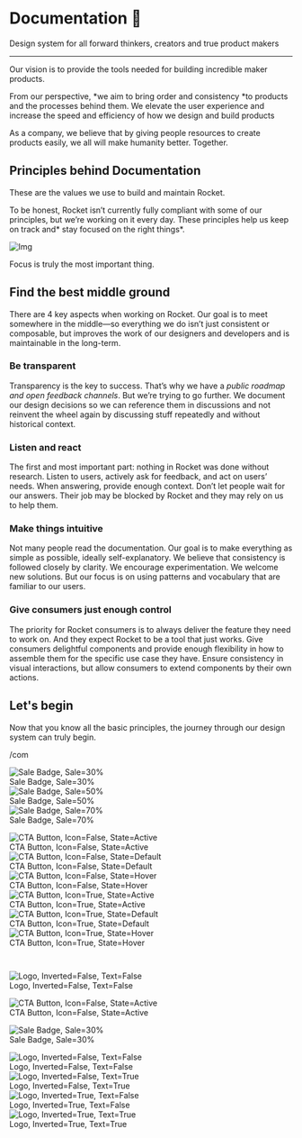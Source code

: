 
# Documentation 🚀

Design system for all forward thinkers, creators and true product makers

---

Our vision is to provide the tools needed for building incredible maker products.

From our perspective, *we aim to bring order and consistency *to products and the processes behind them. We elevate the user experience and increase the speed and efficiency of how we design and build products

As a company, we believe that by giving people resources to create products easily, we all will make humanity better. Together.

## Principles behind Documentation

These are the values we use to build and maintain Rocket.

To be honest, Rocket isn’t currently fully compliant with some of our principles, but we’re working on it every day. These principles help us keep on track and* stay focused on the right things*.

![Img](https://studio-assets.supernova.io/design-systems/14533/9289758a-6300-472a-bbc6-a57098081abf.jpeg)

Focus is truly the most important thing.

## Find the best middle ground

There are 4 key aspects when working on Rocket. Our goal is to meet somewhere in the middle—so everything we do isn’t just consistent or composable, but improves the work of our designers and developers and is maintainable in the long-term.

### Be transparent

Transparency is the key to success. That’s why we have a *public roadmap and open feedback channels*. But we’re trying to go further. We document our design decisions so we can reference them in discussions and not reinvent the wheel again by discussing stuff repeatedly and without historical context.

### Listen and react

The first and most important part: nothing in Rocket was done without research. Listen to users, actively ask for feedback, and act on users’ needs. When answering, provide enough context. Don’t let people wait for our answers. Their job may be blocked by Rocket and they may rely on us to help them.

### Make things intuitive

Not many people read the documentation. Our goal is to make everything as simple as possible, ideally self-explanatory. We believe that consistency is followed closely by clarity. We encourage experimentation. We welcome new solutions. But our focus is on using patterns and vocabulary that are familiar to our users.

### Give consumers just enough control

The priority for Rocket consumers is to always deliver the feature they need to work on. And they expect Rocket to be a tool that just works. Give consumers delightful components and provide enough flexibility in how to assemble them for the specific use case they have. Ensure consistency in visual interactions, but allow consumers to extend components by their own actions.

## Let's begin

Now that you know all the basic principles, the journey through our design system can truly begin.

/com

  
![Sale Badge, Sale=30%](https://studio-assets.supernova.io/design-systems/14533/24f85ebe-9983-46ab-868f-ab09ea5c3664.png)  
Sale Badge, Sale=30%  
![Sale Badge, Sale=50%](https://studio-assets.supernova.io/design-systems/14533/14f0d49e-07a9-4752-b413-28fd454ccbe3.png)  
Sale Badge, Sale=50%  
![Sale Badge, Sale=70%](https://studio-assets.supernova.io/design-systems/14533/1627cfbc-aa3b-4449-b593-ac05a50bbc36.png)  
Sale Badge, Sale=70%  


  
![CTA Button, Icon=False, State=Active](https://studio-assets.supernova.io/design-systems/14533/96931f11-4c3b-4ab1-be14-319aba671030.png)  
CTA Button, Icon=False, State=Active  
![CTA Button, Icon=False, State=Default](https://studio-assets.supernova.io/design-systems/14533/47179fe0-5a4d-4f34-b944-b282270f2b57.png)  
CTA Button, Icon=False, State=Default  
![CTA Button, Icon=False, State=Hover](https://studio-assets.supernova.io/design-systems/14533/4a0f3e47-7f0f-4542-a13d-fa512ac9e9a3.png)  
CTA Button, Icon=False, State=Hover  
![CTA Button, Icon=True, State=Active](https://studio-assets.supernova.io/design-systems/14533/1ec437a2-c1c1-4ca2-99c2-9bf36db9bd3a.png)  
CTA Button, Icon=True, State=Active  
![CTA Button, Icon=True, State=Default](https://studio-assets.supernova.io/design-systems/14533/4f03940d-7bab-4d0e-aa38-f27ac5e19403.png)  
CTA Button, Icon=True, State=Default  
![CTA Button, Icon=True, State=Hover](https://studio-assets.supernova.io/design-systems/14533/928ff6c0-4387-46b4-affe-bd6319e890ad.png)  
CTA Button, Icon=True, State=Hover  


```javascript  
  
```

  
![Logo, Inverted=False, Text=False](https://studio-assets.supernova.io/design-systems/14533/4f9cc07b-9a01-4c0c-b7a5-5fcc8f7b0d31.png)  
Logo, Inverted=False, Text=False  


  
  


  
![CTA Button, Icon=False, State=Active](https://studio-assets.supernova.io/design-systems/14533/96931f11-4c3b-4ab1-be14-319aba671030.png)  
CTA Button, Icon=False, State=Active  


  
![Sale Badge, Sale=30%](https://studio-assets.supernova.io/design-systems/14533/24f85ebe-9983-46ab-868f-ab09ea5c3664.png)  
Sale Badge, Sale=30%  


  
![Logo, Inverted=False, Text=False](https://studio-assets.supernova.io/design-systems/14533/4f9cc07b-9a01-4c0c-b7a5-5fcc8f7b0d31.png)  
Logo, Inverted=False, Text=False  
![Logo, Inverted=False, Text=True](https://studio-assets.supernova.io/design-systems/14533/a989423b-0985-4104-bf76-605bf7b5c66a.png)  
Logo, Inverted=False, Text=True  
![Logo, Inverted=True, Text=False](https://studio-assets.supernova.io/design-systems/14533/7fa6396a-c050-4782-a6bf-f8ab443f9d91.png)  
Logo, Inverted=True, Text=False  
![Logo, Inverted=True, Text=True](https://studio-assets.supernova.io/design-systems/14533/af7367c2-6de2-4b06-8455-e245d66f19f0.png)  
Logo, Inverted=True, Text=True  
